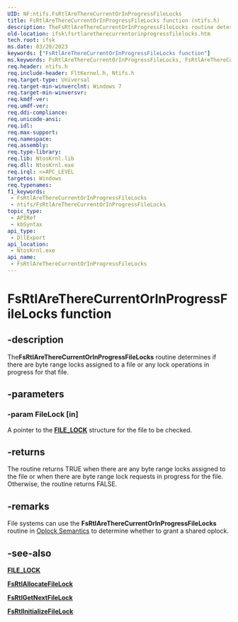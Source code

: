 ```yaml
---
UID: NF:ntifs.FsRtlAreThereCurrentOrInProgressFileLocks
title: FsRtlAreThereCurrentOrInProgressFileLocks function (ntifs.h)
description: TheFsRtlAreThereCurrentOrInProgressFileLocks routine determines if there are byte range locks assigned to a file or any lock operations in progress for that file.
old-location: ifsk\fsrtlaretherecurrentorinprogressfilelocks.htm
tech.root: ifsk
ms.date: 03/20/2023
keywords: ["FsRtlAreThereCurrentOrInProgressFileLocks function"]
ms.keywords: FsRtlAreThereCurrentOrInProgressFileLocks, FsRtlAreThereCurrentOrInProgressFileLocks routine [Installable File System Drivers], fsrtlref_66517730-628e-4aa4-b3c0-b5c0e0fd4d7d.xml, ifsk.fsrtlaretherecurrentorinprogressfilelocks, ntifs/FsRtlAreThereCurrentOrInProgressFileLocks
req.header: ntifs.h
req.include-header: FltKernel.h, Ntifs.h
req.target-type: Universal
req.target-min-winverclnt: Windows 7
req.target-min-winversvr: 
req.kmdf-ver: 
req.umdf-ver: 
req.ddi-compliance: 
req.unicode-ansi: 
req.idl: 
req.max-support: 
req.namespace: 
req.assembly: 
req.type-library: 
req.lib: NtosKrnl.lib
req.dll: NtosKrnl.exe
req.irql: <=APC_LEVEL
targetos: Windows
req.typenames: 
f1_keywords:
 - FsRtlAreThereCurrentOrInProgressFileLocks
 - ntifs/FsRtlAreThereCurrentOrInProgressFileLocks
topic_type:
 - APIRef
 - kbSyntax
api_type:
 - DllExport
api_location:
 - NtosKrnl.exe
api_name:
 - FsRtlAreThereCurrentOrInProgressFileLocks
---
```


# FsRtlAreThereCurrentOrInProgressFileLocks function

## -description

The**FsRtlAreThereCurrentOrInProgressFileLocks** routine determines if there are byte range locks assigned to a file or any lock operations in progress for that file.

## -parameters

### -param FileLock [in]

A pointer to the [**FILE_LOCK**](ns-ntifs-file_lock.md) structure for the file to be checked.

## -returns

The routine returns TRUE when there are any byte range locks assigned to the file or when there are byte range lock requests in progress for the file. Otherwise, the routine returns FALSE.

## -remarks

File systems can use the **FsRtlAreThereCurrentOrInProgressFileLocks** routine in [Oplock Semantics](/windows-hardware/drivers/ifs/oplock-semantics) to determine whether to grant a shared oplock.

## -see-also

[**FILE_LOCK**](ns-ntifs-file_lock.md)

[**FsRtlAllocateFileLock**](nf-ntifs-_fsrtl_advanced_fcb_header-fsrtlallocatefilelock.md)

[**FsRtlGetNextFileLock**](nf-ntifs-_fsrtl_advanced_fcb_header-fsrtlgetnextfilelock.md)

[**FsRtlInitializeFileLock**](nf-ntifs-_fsrtl_advanced_fcb_header-fsrtlinitializefilelock.md)
